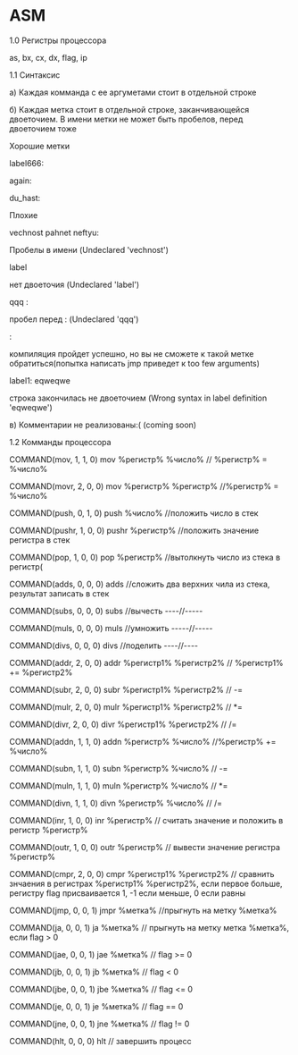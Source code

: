 # ASM
1.0 Регистры процессора

as, bx, cx, dx, flag, ip

1.1 Синтаксис

  а) Каждая комманда с ее аргуметами стоит в отдельной строке
  
  б) Каждая метка стоит в отдельной строке, заканчивающейся двоеточием. В имени метки не может быть пробелов, перед двоеточием тоже

  Хорошие метки
  
  label666:
  
  again:
  
  du_hast:
  
  
  Плохие
  
  vechnost pahnet neftyu:
  
  Пробелы в имени (Undeclared 'vechnost') 
  
  label
  
  нет двоеточия (Undeclared 'label')
  
  qqq :
  
  пробел перед : (Undeclared 'qqq')
  
  :
  
  компиляция пройдет успешно, но вы не сможете к такой метке обратиться(попытка написать jmp приведет к too few arguments)
  
  label1: eqweqwe
  
  строка закончилась не двоеточием (Wrong syntax in label definition 'eqweqwe')
  
  
  
  в) Комментарии не реализованы:( (coming soon)
  
1.2 Комманды процессора


COMMAND(mov, 1, 1, 0)    mov %регистр% %число%      // %регистр% = %число%

COMMAND(movr, 2, 0, 0)   mov %регистр% %регистр%    //%регистр% = %число%


COMMAND(push, 0, 1, 0)   push %число%               //положить число в стек

COMMAND(pushr, 1, 0, 0)  pushr %регистр%            //положить значение регистра в стек

COMMAND(pop, 1, 0, 0)    pop %регистр%              //вытолкнуть число из стека в регистр(


COMMAND(adds, 0, 0, 0)   adds                       //сложить два верхних чила из стека, результат записать в стек

COMMAND(subs, 0, 0, 0)   subs                       //вычесть ----//-----

COMMAND(muls, 0, 0, 0)   muls                       //умножить -----//-----

COMMAND(divs, 0, 0, 0)   divs                       //поделить ----//----

COMMAND(addr, 2, 0, 0)   addr %регистр1% %регистр2% // %регистр1% += %регистр2%

COMMAND(subr, 2, 0, 0)   subr %регистр1% %регистр2% // -=

COMMAND(mulr, 2, 0, 0)   mulr %регистр1% %регистр2% // *=

COMMAND(divr, 2, 0, 0)   divr %регистр1% %регистр2% // /=


COMMAND(addn, 1, 1, 0)   addn %регистр% %число%     //%регистр% += %число%

COMMAND(subn, 1, 1, 0)   subn %регистр% %число%     // -=

COMMAND(muln, 1, 1, 0)   muln %регистр% %число%     // *=

COMMAND(divn, 1, 1, 0)   divn %регистр% %число%     // /=


COMMAND(inr, 1, 0, 0)    inr %регистр%              // считать значение и положить в регистр %регистр%

COMMAND(outr, 1, 0, 0)   outr %регистр%             // вывести значение регистра %регистр%


COMMAND(cmpr, 2, 0, 0)   cmpr %регистр1% %регистр2% // сравнить знчаения в регистрах %регистр1% %регистр2%, если первое больше, регистру flag присваивается 1, -1 если меньше, 0 если равны


COMMAND(jmp, 0, 0, 1)    jmpr %метка%               //прыгнуть на метку %метка%

COMMAND(ja, 0, 0, 1)     ja %метка%                 // прыгнуть на метку метка %метка%, если flag > 0

COMMAND(jae, 0, 0, 1)    jae %метка%                //                                     flag >= 0

COMMAND(jb, 0, 0, 1)     jb %метка%                 //                                       flag < 0

COMMAND(jbe, 0, 0, 1)    jbe %метка%                //                                     flag <= 0

COMMAND(je, 0, 0, 1)     je %метка%                 //                                       flag == 0

COMMAND(jne, 0, 0, 1)    jne %метка%                //                                     flag != 0


COMMAND(hlt, 0, 0, 0)    hlt                        // завершить процесс

